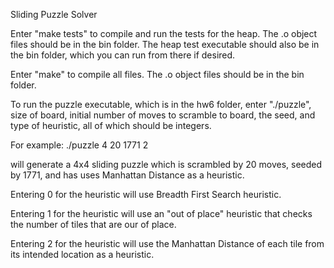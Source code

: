 Sliding Puzzle Solver

Enter "make tests" to compile and run the tests for the heap. The .o object files should be in the bin folder. The heap test executable should also be in the bin folder, which you can run from there if desired.

Enter "make" to compile all files. The .o object files should be in the bin folder.

To run the puzzle executable, which is in the hw6 folder, enter "./puzzle", size of board, initial number of moves to scramble to board, the seed, and type of heuristic, all of which should be integers.

For example:
./puzzle 4 20 1771 2

will generate a 4x4 sliding puzzle which is scrambled by 20 moves, seeded by 1771, and has uses Manhattan Distance as a heuristic.

Entering 0 for the heuristic will use Breadth First Search heuristic.

Entering 1 for the heuristic will use an "out of place" heuristic that checks the number of tiles that are our of place.

Entering 2 for the heuristic will use the Manhattan Distance of each tile from its intended location as a heuristic.


